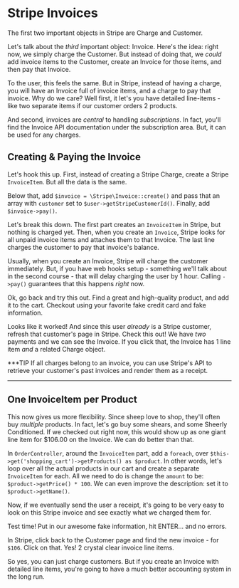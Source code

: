 # Stripe Invoices

The first two important objects in Stripe are Charge and Customer.

Let's talk about the *third* important object: Invoice. Here's the idea: right
now, we simply charge the Customer. But instead of doing that, we *could* add
invoice items to the Customer, create an Invoice for those items, and then pay
that Invoice.

To the user, this feels the same. But in Stripe, instead of having a charge, you
will have an Invoice full of invoice items, and a charge to pay that invoice. Why
do we care? Well first, it let's you have detailed line-items - like two separate
items if our customer orders 2 products.

And second, invoices are *central* to handling *subscriptions*. In fact, you'll find
the Invoice API documentation under the subscription area. But, it can be used for
any charges.

## Creating & Paying the Invoice

Let's hook this up. First, instead of creating a Stripe Charge, create a Stripe
`InvoiceItem`. But all the data is the same.

Below that, add `$invoice = \Stripe\Invoice::create()` and pass that an array with
`customer` set to `$user->getStripeCustomerId()`. Finally, add `$invoice->pay()`.

Let's break this down. The first part creates an `InvoiceItem` in Stripe, but nothing
is charged yet. Then, when you create an `Invoice`, Stripe looks for all unpaid invoice
items and attaches them to that Invoice. The last line charges the customer to pay
that invoice's balance.

Usually, when you create an Invoice, Stripe will charge the customer immediately.
But, if you have web hooks setup - something we'll talk about in the second course -
that will delay charging the user by 1 hour. Calling `->pay()` guarantees that this
happens *right* now.

Ok, go back and try this out. Find a great and high-quality product, and add it to
the cart. Checkout using your favorite fake credit card and fake information.

Looks like it worked! And since this user *already* is a Stripe customer, refresh
that customer's page in Stripe. Check this out! We have *two* payments and we can
see the Invoice. If you click that, the Invoice has 1 line item *and* a related
Charge object.

***TIP
If all charges belong to an invoice, you can use Stripe's API to retrieve your customer's
past invoices and render them as a receipt.
***

## One InvoiceItem per Product

This now gives us more flexibility. Since sheep love to shop, they'll often buy
*multiple* products. In fact, let's go buy some shears, and some Sheerly Conditioned.
If we checked out right now, this would show up as one giant line item for $106.00
on the Invoice. We can do better than that.

In `OrderController`, around the `InvoiceItem` part, add a `foreach`, over
`$this->get('shopping_cart')->getProducts() as $product`. In other words, let's loop
over all the actual products in our cart and create a separate `InvoiceItem` for
each. All we need to do is change the `amount` to be: `$product->getPrice() * 100`.
We can even improve the description: set it to `$product->getName()`.

Now, if we eventually send the user a receipt, it's going to be very easy to look
on this Stripe invoice and see exactly what we charged them for.

Test time! Put in our awesome fake information, hit ENTER... and no errors.

In Stripe, click back to the Customer page and find the new invoice - for `$106`.
Click on that. Yes! 2 crystal clear invoice line items.

So yes, you can just charge customers. But if you create an Invoice with detailed
line items, you're going to have a much better accounting system in the long run.
